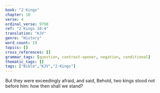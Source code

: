```yaml
---
book: "2 Kings"
chapter: 10
verse: 4
ordinal_verse: 9798
ref: "2 Kings 10:4"
translation: "KJV"
genre: "History"
word_count: 19
topics: []
cross_references: []
grammar_tags: [question, contrast-opener, negation, conditional]
thematic_tags: []
tags: ["Bible","KJV","2-Kings"]
---
```

But they were exceedingly afraid, and said, Behold, two kings stood not before him: how then shall we stand?
